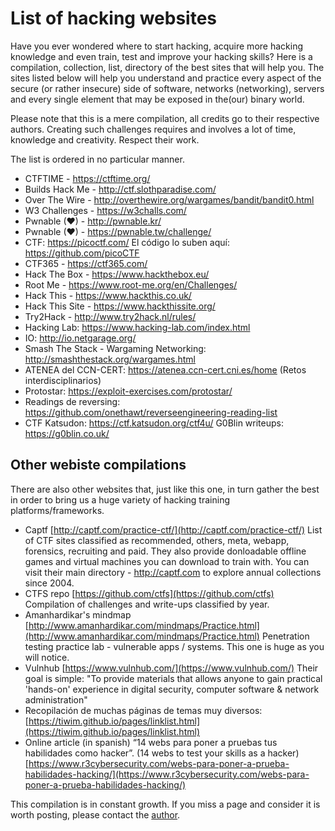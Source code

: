 # List of hacking websites
Have you ever wondered where to start hacking, acquire more hacking knowledge and even train, test and improve your hacking skills? Here is a compilation, collection, list, directory of the best sites that will help you. The sites listed below will help you understand and practice every aspect of the secure (or rather insecure) side of software, networks (networking), servers and every single element that may be exposed in the(our) binary world. 

Please note that this is a mere compilation, all credits go to their respective authors. Creating such challenges requires and involves a lot of time, knowledge and creativity. Respect their work. 

The list is ordered in no particular manner.


- CTFTIME - https://ctftime.org/ 
- Builds Hack Me - http://ctf.slothparadise.com/ 
- Over The Wire - http://overthewire.org/wargames/bandit/bandit0.html 
- W3 Challenges - https://w3challs.com/ 
- Pwnable (♥) - http://pwnable.kr/ 
- Pwnable (♥) - https://pwnable.tw/challenge/ 
- CTF: https://picoctf.com/ El código lo suben aquí: https://github.com/picoCTF 
- CTF365 - https://ctf365.com/ 
- Hack The Box - https://www.hackthebox.eu/ 
- Root Me - https://www.root-me.org/en/Challenges/ 
- Hack This - https://www.hackthis.co.uk/ 
- Hack This Site - https://www.hackthissite.org/ 
- Try2Hack - http://www.try2hack.nl/rules/ 
- Hacking Lab: https://www.hacking-lab.com/index.html 
- IO: http://io.netgarage.org/  
- Smash The Stack - Wargaming Networking: http://smashthestack.org/wargames.html 
- ATENEA del CCN-CERT: https://atenea.ccn-cert.cni.es/home (Retos interdisciplinarios)
- Protostar: https://exploit-exercises.com/protostar/ 
- Readings de reversing: https://github.com/onethawt/reverseengineering-reading-list 
- CTF Katsudon: https://ctf.katsudon.org/ctf4u/ 
 G0Blin writeups: https://g0blin.co.uk/ 

## Other webiste compilations
There are also other websites that, just like this one, in turn gather the best in order to bring us a huge variety of hacking training platforms/frameworks.  
- Captf [http://captf.com/practice-ctf/](http://captf.com/practice-ctf/)  List of CTF sites classified as recommended, others, meta, webapp, forensics, recruiting and paid. They also provide donloadable offline games and virtual machines you can download to train with. You can visit their main directory - http://captf.com to explore annual collections since 2004. 
- CTFS repo [https://github.com/ctfs](https://github.com/ctfs) Compilation of challenges and write-ups classified by year. 
- Amanhardikar's mindmap [http://www.amanhardikar.com/mindmaps/Practice.html](http://www.amanhardikar.com/mindmaps/Practice.html) Penetration testing practice lab - vulnerable apps / systems. This one is huge as you will notice. 
- Vulnhub [https://www.vulnhub.com/](https://www.vulnhub.com/) Their goal is simple: "To provide materials that allows anyone to gain practical 'hands-on' experience in digital security, computer software & network administration"
- Recopilación de muchas páginas de temas muy diversos: [https://tiwim.github.io/pages/linklist.html](https://tiwim.github.io/pages/linklist.html)
- Online article (in spanish) “14 webs para poner a pruebas tus habilidades como hacker”. (14 webs to test your skills as a hacker)
[https://www.r3cybersecurity.com/webs-para-poner-a-prueba-habilidades-hacking/](https://www.r3cybersecurity.com/webs-para-poner-a-prueba-habilidades-hacking/)


This compilation is in constant growth. If you miss a page and consider it is worth posting, please contact the [author](https://twitter.com/Razvieu). 




